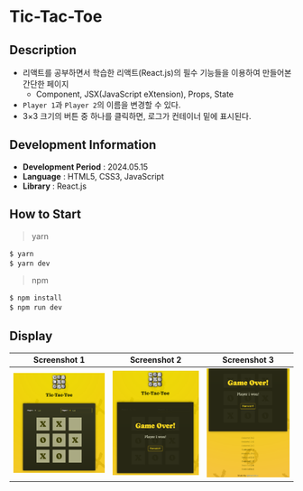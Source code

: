 # Tic-Tac-Toe

## Description

- 리액트를 공부하면서 학습한 리액트(React.js)의 필수 기능들을 이용하여 만들어본 간단한 페이지
  - Component, JSX(JavaScript eXtension), Props, State
- `Player 1`과 `Player 2`의 이름을 변경할 수 있다.
- 3×3 크기의 버튼 중 하나를 클릭하면, 로그가 컨테이너 밑에 표시된다.

## Development Information

- **Development Period** : 2024.05.15
- **Language** : HTML5, CSS3, JavaScript
- **Library** : React.js

## How to Start

> yarn

```bash
$ yarn
$ yarn dev
```

> npm

```bash
$ npm install
$ npm run dev
```

## Display

|              Screenshot 1              |              Screenshot 2              |              Screenshot 3              |
| :------------------------------------: | :------------------------------------: | :------------------------------------: |
| ![Web Page Screenshot 1](picture1.png) | ![Web Page Screenshot 2](picture2.png) | ![Web Page Screenshot 3](picture3.png) |
